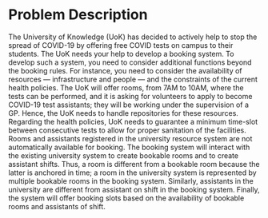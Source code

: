 # Problem Description 

The University of Knowledge (UoK) has decided to actively help to stop the spread of COVID-19 by offering free
COVID tests on campus to their students. The UoK needs your help to develop a booking system. To develop such
a system, you need to consider additional functions beyond the booking rules. For instance, you need to consider the
availability of resources — infrastructure and people — and the constraints of the current health policies.
The UoK will offer rooms, from 7AM to 10AM, where the tests can be performed, and it is asking for volunteers
to apply to become COVID-19 test assistants; they will be working under the supervision of a GP. Hence, the UoK
needs to handle repositories for these resources. Regarding the health policies, UoK needs to guarantee a minimum
time-slot between consecutive tests to allow for proper sanitation of the facilities.
Rooms and assistants registered in the university resource system are not automatically available for booking. The
booking system will interact with the existing university system to create bookable rooms and to create assistant shifts.
Thus, a room is different from a bookable room because the latter is anchored in time; a room in the university system
is represented by multiple bookable rooms in the booking system. Similarly, assistants in the university are different
from assistant on shift in the booking system. Finally, the system will offer booking slots based on the availability of
bookable rooms and assistants of shift.


